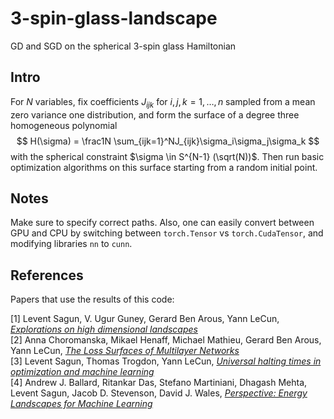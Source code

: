 # 3-spin-glass-landscape
GD and SGD on the spherical 3-spin glass Hamiltonian

## Intro

For $N$ variables, fix coefficients $J_{ijk}$ for $i,j,k=1,\dots,n$ sampled from a mean zero variance one distribution, and form the surface of a degree three homogeneous polynomial
$$
H(\sigma) = \frac1N \sum_{ijk=1}^NJ_{ijk}\sigma_i\sigma_j\sigma_k
$$
with the spherical constraint $\sigma \in S^{N-1}
(\sqrt(N))$. Then run basic optimization algorithms on this surface starting from a random initial point.

## Notes

Make sure to specify correct paths. Also, one can easily convert between GPU and CPU by switching between `torch.Tensor` vs `torch.CudaTensor`, and modifying libraries `nn` to `cunn`.  

## References  

Papers that use the results of this code:  

[1] Levent Sagun, V. Ugur Guney, Gerard Ben Arous, Yann LeCun, [*Explorations on high dimensional landscapes*](https://arxiv.org/abs/1412.6615)  
[2] Anna Choromanska, Mikael Henaff, Michael Mathieu, Gerard Ben Arous, Yann LeCun, [*The Loss Surfaces of Multilayer Networks*](https://arxiv.org/abs/1412.0233)  
[3] Levent Sagun, Thomas Trogdon, Yann LeCun, [*Universal halting times in optimization and machine learning*](https://arxiv.org/abs/1511.06444)  
[4] Andrew J. Ballard, Ritankar Das, Stefano Martiniani, Dhagash Mehta, Levent Sagun, Jacob D. Stevenson, David J. Wales, [*Perspective: Energy Landscapes for Machine Learning*](https://arxiv.org/abs/1703.07915)  
